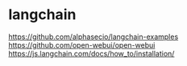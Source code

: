 # langchain

<https://github.com/alphasecio/langchain-examples>
<https://github.com/open-webui/open-webui>
<https://js.langchain.com/docs/how_to/installation/>

